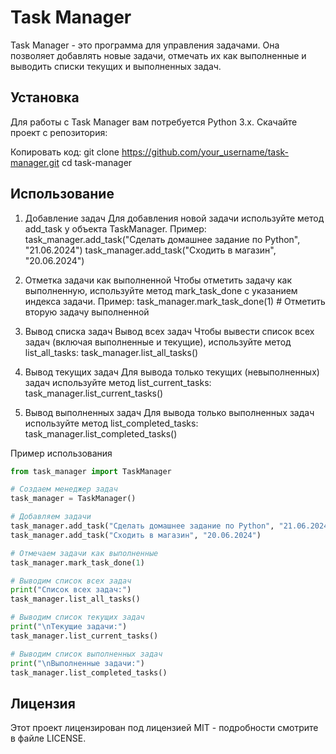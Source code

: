 # Task Manager
Task Manager - это программа для управления задачами. Она позволяет добавлять новые задачи, отмечать 
их как выполненные и выводить списки текущих и выполненных задач.

## Установка
Для работы с Task Manager вам потребуется Python 3.x. Скачайте проект с репозитория:

Копировать код: 
git clone https://github.com/your_username/task-manager.git
cd task-manager

## Использование
1. Добавление задач
Для добавления новой задачи используйте метод add_task у объекта TaskManager. Пример:
task_manager.add_task("Сделать домашнее задание по Python", "21.06.2024")
task_manager.add_task("Сходить в магазин", "20.06.2024")

2. Отметка задачи как выполненной
Чтобы отметить задачу как выполненную, используйте метод mark_task_done с указанием индекса задачи. Пример:
task_manager.mark_task_done(1)  # Отметить вторую задачу выполненной

3. Вывод списка задач
Вывод всех задач
Чтобы вывести список всех задач (включая выполненные и текущие), используйте метод list_all_tasks:
task_manager.list_all_tasks()

4. Вывод текущих задач
Для вывода только текущих (невыполненных) задач используйте метод list_current_tasks:
task_manager.list_current_tasks()

5. Вывод выполненных задач
Для вывода только выполненных задач используйте метод list_completed_tasks:
task_manager.list_completed_tasks()

Пример использования
```python
from task_manager import TaskManager

# Создаем менеджер задач
task_manager = TaskManager()

# Добавляем задачи
task_manager.add_task("Сделать домашнее задание по Python", "21.06.2024")
task_manager.add_task("Сходить в магазин", "20.06.2024")

# Отмечаем задачи как выполненные
task_manager.mark_task_done(1)

# Выводим список всех задач
print("Список всех задач:")
task_manager.list_all_tasks()

# Выводим список текущих задач
print("\nТекущие задачи:")
task_manager.list_current_tasks()

# Выводим список выполненных задач
print("\nВыполненные задачи:")
task_manager.list_completed_tasks()
```

## Лицензия
Этот проект лицензирован под лицензией MIT - подробности смотрите в файле LICENSE.